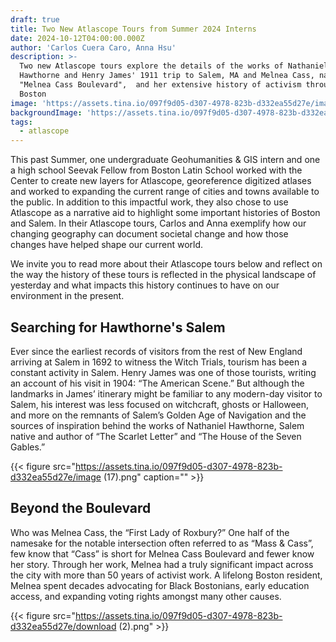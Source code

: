 ```yaml
---
draft: true
title: Two New Atlascope Tours from Summer 2024 Interns
date: 2024-10-12T04:00:00.000Z
author: 'Carlos Cuera Caro, Anna Hsu'
description: >-
  Two new Atlascope tours explore the details of the works of Nathaniel
  Hawthorne and Henry James' 1911 trip to Salem, MA and Melnea Cass, namesake of
  "Melnea Cass Boulevard",  and her extensive history of activism throughout
  Boston
image: 'https://assets.tina.io/097f9d05-d307-4978-823b-d332ea55d27e/image (16).png'
backgroundImage: 'https://assets.tina.io/097f9d05-d307-4978-823b-d332ea55d27e/image (16).png'
tags:
  - atlascope
---
```


This past Summer, one undergraduate Geohumanities & GIS intern and one a high school Seevak Fellow from Boston Latin School worked with the Center to create new layers for Atlascope, georeference digitized atlases and worked to expanding the current range of cities and towns available to the public. In addition to this impactful work, they also chose to use Atlascope as a narrative aid to highlight some important histories of Boston and Salem. In their Atlascope tours, Carlos and Anna exemplify how our changing geography can document societal change and how those changes have helped shape our current world.

We invite you to read more about their Atlascope tours below and reflect on the way the history of these tours is reflected in the physical landscape of yesterday and what impacts this history continues to have on our environment in the present.

## Searching for Hawthorne's Salem

Ever since the earliest records of visitors from the rest of New England arriving at Salem in 1692 to witness the Witch Trials, tourism has been a constant activity in Salem. Henry James was one of those tourists, writing an account of his visit in 1904: “The American Scene.” But although the landmarks in James’ itinerary might be familiar to any modern-day visitor to Salem, his interest was less focused on witchcraft, ghosts or Halloween, and more on the remnants of Salem’s Golden Age of Navigation and the sources of inspiration behind the works of Nathaniel Hawthorne, Salem native and author of “The Scarlet Letter” and “The House of the Seven Gables.”

{{< figure src="https://assets.tina.io/097f9d05-d307-4978-823b-d332ea55d27e/image (17).png" caption="" >}}

## Beyond the Boulevard

Who was Melnea Cass, the “First Lady of Roxbury?” One half of the namesake for the notable intersection often referred to as “Mass & Cass”, few know that “Cass” is short for Melnea Cass Boulevard and fewer know her story. Through her work, Melnea had a truly significant impact across the city with more than 50 years of activist work. A lifelong Boston resident, Melnea spent decades advocating for Black Bostonians, early education access, and expanding voting rights amongst many other causes.

{{< figure src="https://assets.tina.io/097f9d05-d307-4978-823b-d332ea55d27e/download (2).png" >}}
